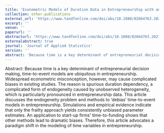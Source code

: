 ```yaml
---
title: 'Econometric Models of Duration Data in Entrepreneurship with an Application to Start-Ups Time-To-Funding by Venture Capitalists (VCs)'
collection: other-publications
external_url: 'https://www.tandfonline.com/doi/abs/10.1080/02664763.2021.1896686'
excerpt: ''
venue: ''
paperurl: ''
abstracturl: 'https://www.tandfonline.com/doi/abs/10.1080/02664763.2021.1896686'
externalabstract: true
journal: 'Journal of Applied Statistics'
version: ''
abstract: 'Because time is a key determinant of entrepreneurial decision making, time-to-event models are ubiquitous in entrepreneurship. Widespread econometric misconception, however, may cause complicated biases in existing studies. The reason is spurious duration dependency, a complicated form of endogeneity caused by unobserved heterogeneity, which is particularly pronounced in entrepreneurship data. This article discusses the endogeneity problem and methods to ‘debias’ time-to-event models in entrepreneurship. Simulations and empirical evidence indicate that only the frailty approach yields consistently unbiased parameter estimates. An application to start-up firms' time-to-funding shows that other methods lead to dramatic biases. Therefore, this article advocates a paradigm shift in the modeling of time variables in entrepreneurship.'
---
```


Abstract: Because time is a key determinant of entrepreneurial decision making, time-to-event models are ubiquitous in entrepreneurship. Widespread econometric misconception, however, may cause complicated biases in existing studies. The reason is spurious duration dependency, a complicated form of endogeneity caused by unobserved heterogeneity, which is particularly pronounced in entrepreneurship data. This article discusses the endogeneity problem and methods to ‘debias’ time-to-event models in entrepreneurship. Simulations and empirical evidence indicate that only the frailty approach yields consistently unbiased parameter estimates. An application to start-up firms' time-to-funding shows that other methods lead to dramatic biases. Therefore, this article advocates a paradigm shift in the modeling of time variables in entrepreneurship.


